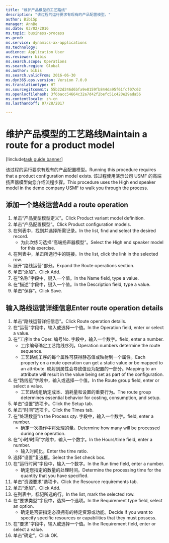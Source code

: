 ```yaml
--- 
title: "维护产品模型的工艺路线"
description: "该过程的运行要求有现有的产品配置模型。"
author: BibiSp
manager: AnnBe
ms.date: 03/02/2016
ms.topic: business-process
ms.prod: 
ms.service: dynamics-ax-applications
ms.technology: 
audience: Application User
ms.reviewer: bibis
ms.search.scope: Operations
ms.search.region: Global
ms.author: bibis
ms.search.validFrom: 2016-06-30
ms.dyn365.ops.version: Version 7.0.0
ms.translationtype: HT
ms.sourcegitcommit: 55b22d246d6bfa9e8159fb844da95f61fcf07c62
ms.openlocfilehash: 3f6bacc54664c32a7d42f2befc51c420e29ada56
ms.contentlocale: zh-cn
ms.lasthandoff: 07/28/2017

---
```

# <a name="maintain-a-route-for-a-product-model"></a><span data-ttu-id="31da6-103">维护产品模型的工艺路线</span><span class="sxs-lookup"><span data-stu-id="31da6-103">Maintain a route for a product model</span></span>

[!include[task guide banner](../../includes/task-guide-banner.md)]

<span data-ttu-id="31da6-104">该过程的运行要求有现有的产品配置模型。</span><span class="sxs-lookup"><span data-stu-id="31da6-104">Running this procedure requires that a product configuration model exists.</span></span> <span data-ttu-id="31da6-105">该过程使用演示公司 USMF 的高端扬声器模型向您介绍流程步骤。</span><span class="sxs-lookup"><span data-stu-id="31da6-105">This procedure uses the High end speaker model in the demo company USMF to walk you through the process.</span></span>


## <a name="add-a-route-operation"></a><span data-ttu-id="31da6-106">添加一个路线运营</span><span class="sxs-lookup"><span data-stu-id="31da6-106">Add a route operation</span></span>
1. <span data-ttu-id="31da6-107">单击“产品变型模型定义”。</span><span class="sxs-lookup"><span data-stu-id="31da6-107">Click Product variant model definition.</span></span>
2. <span data-ttu-id="31da6-108">单击“产品配置模型”。</span><span class="sxs-lookup"><span data-stu-id="31da6-108">Click Product configuration models.</span></span>
3. <span data-ttu-id="31da6-109">在列表中，找到并选择所需记录。</span><span class="sxs-lookup"><span data-stu-id="31da6-109">In the list, find and select the desired record.</span></span>
    * <span data-ttu-id="31da6-110">为此次练习选择“高端扬声器模型”。</span><span class="sxs-lookup"><span data-stu-id="31da6-110">Select the High end speaker model for this exercise.</span></span>  
4. <span data-ttu-id="31da6-111">在列表中，单击所选行中的链接。</span><span class="sxs-lookup"><span data-stu-id="31da6-111">In the list, click the link in the selected row.</span></span>
5. <span data-ttu-id="31da6-112">展开“路线运营”部分。</span><span class="sxs-lookup"><span data-stu-id="31da6-112">Expand the Route operations section.</span></span>
6. <span data-ttu-id="31da6-113">单击“添加”。</span><span class="sxs-lookup"><span data-stu-id="31da6-113">Click Add.</span></span>
7. <span data-ttu-id="31da6-114">在“名称”字段中，键入一个值。</span><span class="sxs-lookup"><span data-stu-id="31da6-114">In the Name field, type a value.</span></span>
8. <span data-ttu-id="31da6-115">在“描述”字段中，键入一个值。</span><span class="sxs-lookup"><span data-stu-id="31da6-115">In the Description field, type a value.</span></span>
9. <span data-ttu-id="31da6-116">单击“保存”。</span><span class="sxs-lookup"><span data-stu-id="31da6-116">Click Save.</span></span>

## <a name="enter-route-operation-details"></a><span data-ttu-id="31da6-117">输入路线运营详细信息</span><span class="sxs-lookup"><span data-stu-id="31da6-117">Enter route operation details</span></span>
1. <span data-ttu-id="31da6-118">单击“路线运营详细信息”。</span><span class="sxs-lookup"><span data-stu-id="31da6-118">Click Route operation details.</span></span>
2. <span data-ttu-id="31da6-119">在“运营”字段中，输入或选择一个值。</span><span class="sxs-lookup"><span data-stu-id="31da6-119">In the Operation field, enter or select a value.</span></span>
3. <span data-ttu-id="31da6-120">在“工序</span><span class="sxs-lookup"><span data-stu-id="31da6-120">In the Oper.</span></span> <span data-ttu-id="31da6-121">编号</span><span class="sxs-lookup"><span data-stu-id="31da6-121">No.</span></span> <span data-ttu-id="31da6-122">字段中，输入一个数字。</span><span class="sxs-lookup"><span data-stu-id="31da6-122">field, enter a number.</span></span>
    * <span data-ttu-id="31da6-123">工序编号确定工艺路线序列。</span><span class="sxs-lookup"><span data-stu-id="31da6-123">Operation numbers determine the route sequence.</span></span>  
    * <span data-ttu-id="31da6-124">工艺路线工序的每个属性可获得静态值或映射到一个属性。</span><span class="sxs-lookup"><span data-stu-id="31da6-124">Each property on a route operation can get a static value or be mapped to an attribute.</span></span> <span data-ttu-id="31da6-125">映射到属性会导致值设为配置的一部分。</span><span class="sxs-lookup"><span data-stu-id="31da6-125">Mapping to an attribute will result in the value being set as part of the configuration.</span></span>  
4. <span data-ttu-id="31da6-126">在“路线组”字段中，输入或选择一个值。</span><span class="sxs-lookup"><span data-stu-id="31da6-126">In the Route group field, enter or select a value.</span></span>
    * <span data-ttu-id="31da6-127">工艺路线组确定成本、消耗量和设置的重要行为。</span><span class="sxs-lookup"><span data-stu-id="31da6-127">The route group determines essential behavior for costing, consumption, and setup.</span></span>  
5. <span data-ttu-id="31da6-128">单击“设置”选项卡。</span><span class="sxs-lookup"><span data-stu-id="31da6-128">Click the Setup tab.</span></span>
6. <span data-ttu-id="31da6-129">单击“时间”选项卡。</span><span class="sxs-lookup"><span data-stu-id="31da6-129">Click the Times tab.</span></span>
7. <span data-ttu-id="31da6-130">在“处理数量”</span><span class="sxs-lookup"><span data-stu-id="31da6-130">In the Process qty.</span></span> <span data-ttu-id="31da6-131">字段中，输入一个数字。</span><span class="sxs-lookup"><span data-stu-id="31da6-131">field, enter a number.</span></span>
    * <span data-ttu-id="31da6-132">确定一次操作中将处理的量。</span><span class="sxs-lookup"><span data-stu-id="31da6-132">Determine how many will be processed during one operation.</span></span>  
8. <span data-ttu-id="31da6-133">在“小时/时间”字段中，输入一个数字。</span><span class="sxs-lookup"><span data-stu-id="31da6-133">In the Hours/time field, enter a number.</span></span>
    * <span data-ttu-id="31da6-134">输入时间比。</span><span class="sxs-lookup"><span data-stu-id="31da6-134">Enter the time ratio.</span></span>  
9. <span data-ttu-id="31da6-135">选择“设置”复选框。</span><span class="sxs-lookup"><span data-stu-id="31da6-135">Select the Set check box.</span></span>
10. <span data-ttu-id="31da6-136">在“运行时间”字段中，输入一个数字。</span><span class="sxs-lookup"><span data-stu-id="31da6-136">In the Run time field, enter a number.</span></span>
    * <span data-ttu-id="31da6-137">确定您指定的数量的处理时间。</span><span class="sxs-lookup"><span data-stu-id="31da6-137">Determine the processing time for the quantity that you have specified.</span></span>  
11. <span data-ttu-id="31da6-138">单击“资源要求”选项卡。</span><span class="sxs-lookup"><span data-stu-id="31da6-138">Click the Resource requirements tab.</span></span>
12. <span data-ttu-id="31da6-139">单击“添加”。</span><span class="sxs-lookup"><span data-stu-id="31da6-139">Click Add.</span></span>
13. <span data-ttu-id="31da6-140">在列表中，标记所选的行。</span><span class="sxs-lookup"><span data-stu-id="31da6-140">In the list, mark the selected row.</span></span>
14. <span data-ttu-id="31da6-141">在“要求类型”字段中，选择一个选项。</span><span class="sxs-lookup"><span data-stu-id="31da6-141">In the Requirement type field, select an option.</span></span>
    * <span data-ttu-id="31da6-142">确定是否要指定必须拥有的特定资源或功能。</span><span class="sxs-lookup"><span data-stu-id="31da6-142">Decide if you want to specify specific resources or capabilities that they must possess.</span></span>  
15. <span data-ttu-id="31da6-143">在“要求”字段中，输入或选择一个值。</span><span class="sxs-lookup"><span data-stu-id="31da6-143">In the Requirement field, enter or select a value.</span></span>
16. <span data-ttu-id="31da6-144">单击“确定”。</span><span class="sxs-lookup"><span data-stu-id="31da6-144">Click OK.</span></span>


